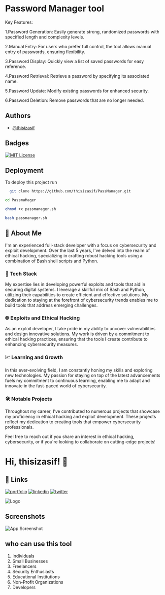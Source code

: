 
# Password Manager tool


Key Features:

1.Password Generation: Easily generate strong, randomized passwords with specified length and complexity levels.

2.Manual Entry: For users who prefer full control, the tool allows manual entry of passwords, ensuring flexibility.

3.Password Display: Quickly view a list of saved passwords for easy reference.

4.Password Retrieval: Retrieve a password by specifying its associated name.

5.Password Update: Modify existing passwords for enhanced security.

6.Password Deletion: Remove passwords that are no longer needed.

## Authors

- [@thisizasif](https://www.github.com/thisizasif)


## Badges


[![MIT License](https://img.shields.io/badge/License-MIT-green.svg)](https://choosealicense.com/licenses/mit/)


## Deployment

To deploy this project run

```bash
  git clone https://github.com/thisizasif/PassManager.git
```
```bash
cd PassmaMager
```
```bash
chmod +x passmanager.sh

```
```bash
bash passmanager.sh
```



## 🚀 About Me


I'm an experienced full-stack developer with a focus on cybersecurity and exploit development. Over the last 5 years, I've delved into the realm of ethical hacking, specializing in crafting robust hacking tools using a combination of Bash shell scripts and Python.

### 🔧 Tech Stack

My expertise lies in developing powerful exploits and tools that aid in securing digital systems. I leverage a skillful mix of Bash and Python, utilizing their capabilities to create efficient and effective solutions. My dedication to staying at the forefront of cybersecurity trends enables me to build tools that address emerging challenges.

### 🌐 Exploits and Ethical Hacking

As an exploit developer, I take pride in my ability to uncover vulnerabilities and design innovative solutions. My work is driven by a commitment to ethical hacking practices, ensuring that the tools I create contribute to enhancing cybersecurity measures.

### 📈 Learning and Growth

In this ever-evolving field, I am constantly honing my skills and exploring new technologies. My passion for staying on top of the latest advancements fuels my commitment to continuous learning, enabling me to adapt and innovate in the fast-paced world of cybersecurity.

### 🛠️ Notable Projects

Throughout my career, I've contributed to numerous projects that showcase my proficiency in ethical hacking and exploit development. These projects reflect my dedication to creating tools that empower cybersecurity professionals.

Feel free to reach out if you share an interest in ethical hacking, cybersecurity, or if you're looking to collaborate on cutting-edge projects!


# Hi,  thisizasif! 👋

## 🔗 Links
[![portfolio](https://img.shields.io/badge/my_portfolio-000?style=for-the-badge&logo=ko-fi&logoColor=white)](https://thisizasif.blogspot.com/)
[![linkedin](https://img.shields.io/badge/linkedin-0A66C2?style=for-the-badge&logo=linkedin&logoColor=white)](https://www.linkedin.com/in/thisizasif/)
[![twitter](https://img.shields.io/badge/twitter-1DA1F2?style=for-the-badge&logo=twitter&logoColor=white)](https://twitter.com/thisizasif/)

![Logo](https://th.bing.com/th?id=OIP.EA7w1hxLNIXNWd6uAFmVtQHaEc&w=322&h=193&c=8&rs=1&qlt=90&o=6&dpr=1.4&pid=3.1&rm=2)


## Screenshots

![App Screenshot](https://thumbs2.imgbox.com/2e/0c/9PErfyHt_t.jpg)


## who can use this tool

1. Individuals
2. Small Businesses
3. Freelancers
4. Security Enthusiasts
5. Educational Institutions
6. Non-Profit Organizations
7. Developers
